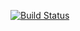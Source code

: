 [![Build Status](https://dev.azure.com/calmo-framework-build/calmo-net/_apis/build/status/calmo-framework.calmo-net?branchName=master)](https://dev.azure.com/calmo-framework-build/calmo-net/_build/latest?definitionId=1?branchName=master)
